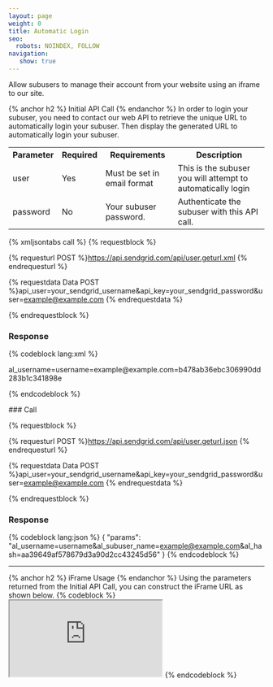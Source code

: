 ```yaml
---
layout: page
weight: 0
title: Automatic Login
seo:
  robots: NOINDEX, FOLLOW
navigation:
   show: true
---
```


<div>
Allow subusers to manage their account from your website using an iframe to our site.

{% anchor h2 %}
Initial API Call 
{% endanchor %}
In order to login your subuser, you need to contact our web API to retrieve the unique URL to automatically login your subuser. Then display the generated URL to automatically login your subuser.

<table class="table table-bordered table-striped">
   <tbody>
      <tr>
         <th>Parameter</th>
         <th>Required</th>
         <th>Requirements</th>
         <th>Description</th>
      </tr>
      <tr>
         <td>user</td>
         <td>Yes</td>
         <td>Must be set in email format</td>
         <td>This is the subuser you will attempt to automatically login</td>
      </tr>
      <tr>
         <td>password</td>
         <td>No</td>
         <td>Your subuser password.</td>
         <td>Authenticate the subuser with this API call.</td>
      </tr>
   </tbody>
</table>

{% xmljsontabs call %} 
{% requestblock %}

  {% requesturl POST %}https://api.sendgrid.com/api/user.geturl.xml
  {% endrequesturl %}

  {% requestdata Data POST %}api_user=your_sendgrid_username&api_key=your_sendgrid_password&user=example@example.com
  {% endrequestdata %}

{% endrequestblock %}

### Response


{% codeblock lang:xml %}
<?xml version="1.0" encoding="ISO-8859-1"?>

<params>
   <params>al_username=username=example@example.com=b478ab36ebc306990dd283b1c341898e</params>
</params>

{% endcodeblock %}


</div>
<div class="tab-pane active" id="call-json">
### Call

{% requestblock %}

  {% requesturl POST %}https://api.sendgrid.com/api/user.geturl.json
  {% endrequesturl %}

  {% requestdata Data POST %}api_user=your_sendgrid_username&api_key=your_sendgrid_password&user=example@example.com
  {% endrequestdata %}

{% endrequestblock %}

### Response


{% codeblock lang:json %}
{
  "params": "al_username=username&amp;al_subuser_name=example@example.com&amp;al_hash=aa39649af578679d3a90d2cc43245d56"
}
{% endcodeblock %}


</div>
</div>

* * * * *

{% anchor h2 %}
iFrame Usage 
{% endanchor %}
Using the parameters returned from the Initial API Call, you can construct the iFrame URL as shown below. {% codeblock %} <iframe src="https://sendgrid.com/account?al_username=username&amp;al_subuser_name=example@example.com&amp;al_hash=aa39649af578679d3a90d2cc43245d56"></iframe> {% endcodeblock %}

</div>
